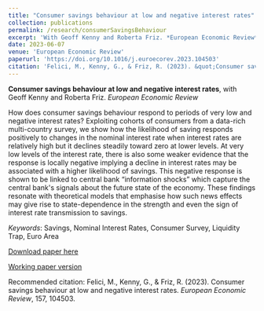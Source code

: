 ```yaml
---
title: "Consumer savings behaviour at low and negative interest rates"
collection: publications
permalink: /research/consumerSavingsBehaviour
excerpt: 'With Geoff Kenny and Roberta Friz. *European Economic Review*'
date: 2023-06-07
venue: 'European Economic Review'
paperurl: 'https://doi.org/10.1016/j.euroecorev.2023.104503'
citation: 'Felici, M., Kenny, G., & Friz, R. (2023). &quot;Consumer savings behaviour at low and negative interest rates.&quot; <i>European Economic Review</i>, 157, 104503.'
---
```

**Consumer savings behaviour at low and negative interest rates**, with Geoff Kenny and Roberta Friz. *European Economic Review*

How does consumer savings behaviour respond to periods of very low and negative interest rates? Exploiting cohorts of consumers from a data-rich multi-country survey, we show how the likelihood of saving responds positively to changes in the nominal interest rate when interest rates are relatively high but it declines steadily toward zero at lower levels. At very low levels of the interest rate, there is also some weaker evidence that the response is locally negative implying a decline in interest rates may be associated with a higher likelihood of savings. This negative response is shown to be linked to central bank “information shocks” which capture the central bank's signals about the future state of the economy. These findings resonate with theoretical models that emphasise how such news effects may give rise to state-dependence in the strength and even the sign of interest rate transmission to savings.

*Keywords*: Savings, Nominal Interest Rates, Consumer Survey, Liquidity Trap, Euro Area

[Download paper here](https://doi.org/10.1016/j.euroecorev.2023.104503)

[Working paper version](https://www.ecb.europa.eu/pub/pdf/scpwps/ecb.wp2736~b79d07069c.en.pdf)

Recommended citation: Felici, M., Kenny, G., & Friz, R. (2023). Consumer savings behaviour at low and negative interest rates. *European Economic Review*, 157, 104503.
